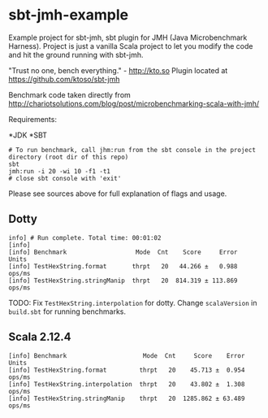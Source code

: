 # sbt-jmh-example

Example project for sbt-jmh, sbt plugin for JMH (Java Microbenchmark Harness).
Project is just a vanilla Scala project to let you modify the code and hit the ground running with sbt-jmh.

"Trust no one, bench everything." - <http://kto.so>
Plugin located at <https://github.com/ktoso/sbt-jmh>

Benchmark code taken directly from <http://chariotsolutions.com/blog/post/microbenchmarking-scala-with-jmh/>

Requirements:

*JDK
*SBT

```
# To run benchmark, call jhm:run from the sbt console in the project directory (root dir of this repo)
sbt
jmh:run -i 20 -wi 10 -f1 -t1
# close sbt console with 'exit'
```

Please see sources above for full explanation of flags and usage.

## Dotty

```
info] # Run complete. Total time: 00:01:02
[info]
[info] Benchmark                   Mode  Cnt    Score     Error   Units
[info] TestHexString.format       thrpt   20   44.266 ±   0.988  ops/ms
[info] TestHexString.stringManip  thrpt   20  814.319 ± 113.869  ops/ms
```
TODO: Fix `TestHexString.interpolation` for dotty. Change `scalaVersion` in `build.sbt` for running benchmarks.

## Scala 2.12.4
```
[info] Benchmark                     Mode  Cnt     Score    Error   Units
[info] TestHexString.format         thrpt   20    45.713 ±  0.954  ops/ms
[info] TestHexString.interpolation  thrpt   20    43.802 ±  1.308  ops/ms
[info] TestHexString.stringManip    thrpt   20  1285.862 ± 63.489  ops/ms
```